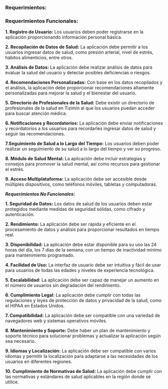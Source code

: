 ### Requerimientos:

### Requerimientos Funcionales:

**1. Registro de Usuario:** Los usuarios deben poder registrarse en la aplicación proporcionando información personal básica.

**2. Recopilación de Datos de Salud:** La aplicación debe permitir a los usuarios ingresar datos de salud, como presión arterial, nivel de estrés, hábitos alimenticios, entre otros.

**3. Análisis de Datos:** La aplicación debe realizar análisis de datos para evaluar la salud del usuario y detectar posibles deficiencias o riesgos.

**4. Recomendaciones Personalizadas:** Con base en los datos recopilados y el análisis, la aplicación debe proporcionar recomendaciones altamente personalizadas para mejorar la salud y el bienestar del usuario.

**5. Directorio de Profesionales de la Salud:** Debe existir un directorio de profesionales de la salud en Tizimín al que los usuarios puedan acceder para buscar atención médica.

**6. Notificaciones y Recordatorios:** La aplicación debe enviar notificaciones y recordatorios a los usuarios para recordarles ingresar datos de salud y seguir las recomendaciones.

**7.Seguimiento de Salud a lo Largo del Tiempo:** Los usuarios deben poder realizar un seguimiento de su salud a lo largo del tiempo y ver su progreso.

**8. Módulo de Salud Mental:** La aplicación debe incluir estrategias y consejos para promover la salud mental, así como recursos para gestionar el estrés.

**9. Acceso Multiplataforma:** La aplicación debe ser accesible desde múltiples dispositivos, como teléfonos móviles, tabletas y computadoras.

***Requerimientos No Funcionales:***

**1. Seguridad de Datos:** Los datos de salud de los usuarios deben estar protegidos mediante medidas de seguridad sólidas, como cifrado y autenticación.

**2. Rendimiento:** La aplicación debe ser rápida y eficiente en el procesamiento de datos y análisis para proporcionar resultados en tiempo real.

**3. Disponibilidad:** La aplicación debe estar disponible para su uso las 24 horas del día, los 7 días de la semana, con un tiempo de inactividad mínimo para mantenimiento programado.

**4. Facilidad de Uso:** La interfaz de usuario debe ser intuitiva y fácil de usar para usuarios de todas las edades y niveles de experiencia tecnológica.

**5. Escalabilidad:** La aplicación debe ser capaz de manejar un aumento en el número de usuarios sin degradación del rendimiento.

**6. Cumplimiento Legal:** La aplicación debe cumplir con todas las regulaciones y leyes de protección de datos y privacidad de la salud, como el HIPAA en Estados Unidos.

**7. Compatibilidad:** La aplicación debe ser compatible con una variedad de navegadores web y sistemas operativos móviles.

**8. Mantenimiento y Soporte:** Debe haber un plan de mantenimiento y soporte técnico para solucionar problemas y actualizar la aplicación según sea necesario.

**9. Idiomas y Localización:** La aplicación debe ser compatible con varios idiomas y permitir la localización para adaptarse a las necesidades de los usuarios en diferentes regiones.

**10. Cumplimiento de Normativas de Salud:** La aplicación debe cumplir con las normativas y estándares de salud aplicables en la región donde se utilice.
